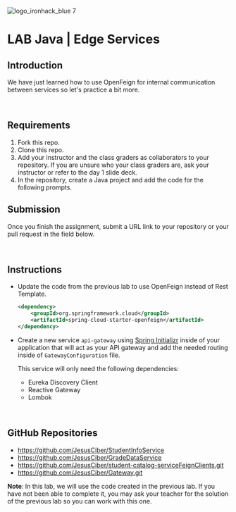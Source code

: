 ![logo_ironhack_blue 7](https://user-images.githubusercontent.com/23629340/40541063-a07a0a8a-601a-11e8-91b5-2f13e4e6b441.png)

# LAB Java | Edge Services

## Introduction

We have just learned how to use OpenFeign for internal communication between services so let's practice a bit more.

<br>

## Requirements

1. Fork this repo.
2. Clone this repo.
3. Add your instructor and the class graders as collaborators to your repository. If you are unsure who your class graders are, ask your instructor or refer to the day 1 slide deck.
4. In the repository, create a Java project and add the code for the following prompts.

## Submission

Once you finish the assignment, submit a URL link to your repository or your pull request in the field below.

<br>

## Instructions

- Update the code from the previous lab to use OpenFeign instead of Rest Template.

    ```xml
    <dependency>
        <groupId>org.springframework.cloud</groupId>
        <artifactId>spring-cloud-starter-openfeign</artifactId>
    </dependency>
    ```

- Create a new service `api-gateway` using [Spring Initializr](https://start.spring.io/) inside of your application that will act as your API gateway and add the needed routing inside of `GatewayConfiguration` file.

  This service will only need the following dependencies:

    - Eureka Discovery Client
    - Reactive Gateway
    - Lombok

<br>


##  GitHub Repositories
- https://github.com/JesusCiber/StudentInfoService
- https://github.com/JesusCiber/GradeDataService
- https://github.com/JesusCiber/student-catalog-serviceFeignClients.git
- https://github.com/JesusCiber/Gateway.git


**Note**: In this lab, we will use the code created in the previous lab. If you have not been able to complete it, you may ask your teacher for the solution of the previous lab so you can work with this one.
